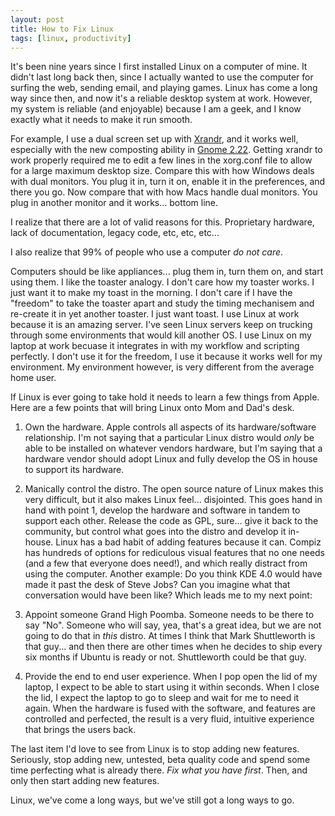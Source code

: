 ```yaml
---
layout: post
title: How to Fix Linux
tags: [linux, productivity]
---
```


It's been nine years since I first installed Linux on a computer of mine. It didn't last long back then, since I actually wanted to use the computer for surfing the web, sending email, and playing games. Linux has come a long way since then, and now it's a reliable desktop system at work. However, my system is reliable (and enjoyable) because I am a geek, and I know exactly what it needs to make it run smooth.

For example, I use a dual screen set up with [Xrandr][1], and it works well, especially with the new composting ability in [Gnome 2.22][2]. Getting xrandr to work properly required me to edit a few lines in the xorg.conf file to allow for a large maximum desktop size. Compare this with how Windows deals with dual monitors. You plug it in, turn it on, enable it in the preferences, and there you go. Now compare that with how Macs handle dual monitors. You plug in another monitor and it works... bottom line.

I realize that there are a lot of valid reasons for this. Proprietary hardware, lack of documentation, legacy code, etc, etc, etc...

I also realize that 99% of people who use a computer <em>do not care</em>.

Computers should be like appliances... plug them in, turn them on, and start using them. I like the toaster analogy. I don't care how my toaster works. I just want it to make my toast in the morning. I don't care if I have the "freedom" to take the toaster apart and study the timing mechanisem and re-create it in yet another toaster. I just want toast. I use Linux at work because it is an amazing server. I've seen Linux servers keep on trucking through some environments that would kill another OS. I use Linux on my laptop at work becuase it integrates in with my workflow and scripting perfectly. I don't use it for the freedom, I use it because it works well for my environment. My environment however, is very different from the average home user.

If Linux is ever going to take hold it needs to learn a few things from Apple. Here are a few points that will bring Linux onto Mom and Dad's desk.

1. Own the hardware. Apple controls all aspects of its hardware/software relationship. I'm not saying that a particular Linux distro would *only* be able to be installed on whatever vendors hardware, but I'm saying that a hardware vendor should adopt Linux and fully develop the OS in house to support its hardware.

2. Manically control the distro. The open source nature of Linux makes this very difficult, but it also makes Linux feel... disjointed. This goes hand in hand with point 1, develop the hardware and software in tandem to support each other. Release the code as GPL, sure... give it back to the community, but control what goes into the distro and develop it in-house. Linux has a bad habit of adding features because it can. Compiz has hundreds of options for rediculous visual features that no one needs (and a few that everyone does need!), and which really distract from using the computer. Another example: Do you think KDE 4.0 would have made it past the desk of Steve Jobs? Can you imagine what that conversation would have been like?  Which leads me to my next point:

3. Appoint someone Grand High Poomba. Someone needs to be there to say "No". Someone who will say, yea, that's a great idea, but we are not going to do that in *this* distro. At times I think that Mark Shuttleworth is that guy... and then there are other times when he decides to ship every six months if Ubuntu is ready or not. Shuttleworth could be that guy.

4. Provide the end to end user experience.  When I pop open the lid of my laptop, I expect to be able to start using it within seconds.  When I close the lid, I expect the laptop to go to sleep and wait for me to need it again.  When the hardware is fused with the software, and features are controlled and perfected, the result is a very fluid, intuitive experience that brings the users back.

The last item I'd love to see from Linux is to stop adding new features.  Seriously, stop adding new, untested, beta quality code and spend some time perfecting what is already there.  *Fix what you have first*. Then, and only then start adding new features.

Linux, we've come a long ways, but we've still got a long ways to go.

[1]: http://www.x.org/wiki/Projects/XRandR
[2]: http://www.gnome.org/

